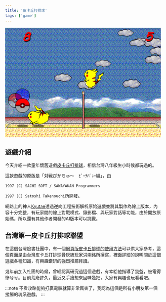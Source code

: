 ```yaml
---
title: '皮卡丘打排球'
tags: ['game']
---
```

![img](./img_20251001/pikachu.png)
## 遊戲介紹

今天介紹一款童年懷舊遊戲[皮卡丘打排球](https://gorisanson.github.io/pikachu-volleyball/zh/)，相信台灣八年級生小時候都玩過的。

這款遊戲的原版是「対戦ぴかちゅ～　ﾋﾞｰﾁﾊﾞﾚｰ編」，由

`1997 (C) SACHI SOFT / SAWAYAKAN Programmers`

`1997 (C) Satoshi Takenouchi`所開發。

網路上的神人[Kyutae](https://gorisanson.github.io/)透過逆向工程技術解析原始遊戲並將其製作為線上版本，內容十分完整，有玩家間的線上對戰模式、錄影檔、與玩家對話等功能，由於開放原始碼，所以還有其他作者開發的AI版本可以挑戰。

## 台灣第一皮卡丘打排球聯盟

在這個台灣臉書社團中，有一個[網頁版皮卡丘排球的使用方法](https://docs.google.com/document/d/160YZfdP0izCLhwoifQFhDWn9rWc-DE67rn1NFQNd6MU/edit?pli=1&tab=t.0)可以供大家參考，這個頁面是由台灣皮卡丘打排球骨灰級玩家洪翊銘所撰寫，裡面詳細的說明關於這個遊戲各種知識，有興趣鑽研的強烈推薦拜讀。

幾年前加入社團的時候，曾經認真研究過這個遊戲，有幸給他指導了幾盤，被電得慘兮兮。目前荒廢許久，最近又手癢想來回味幾把，大家有興趣也玩看看吧。

:::note
不看攻略能夠打贏電腦就算非常厲害了，我認為這個是所有小朋友第一個接觸的魂系遊戲。
:::